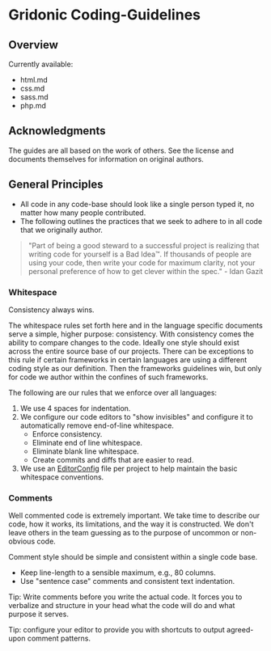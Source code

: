 Gridonic Coding-Guidelines
=================

## Overview

Currently available:

- html.md
- css.md
- sass.md
- php.md

## Acknowledgments

The guides are all based on the work of others. See the license and documents themselves for information on original authors.

## General Principles

- All code in any code-base should look like a single person typed it, no matter how many people contributed.
- The following outlines the practices that we seek to adhere to in all code that we originally author.

> "Part of being a good steward to a successful project is realizing that writing code for yourself is a Bad Idea™. If thousands of people are using your code, then write your code for maximum clarity, not your personal preference of how to get clever within the spec." - Idan Gazit

### Whitespace

Consistency always wins.

The whitespace rules set forth here and in the language specific documents serve a simple, higher purpose: consistency. With consistency comes the ability to compare changes to the code. Ideally one style should exist across the entire source base of our projects. There can be exceptions to this rule if certain frameworks in certain languages are using a different coding style as our definition. Then the frameworks guidelines win, but only for code we author within the confines of such frameworks.

The following are our rules that we enforce over all languages:

1. We use 4 spaces for indentation.
2. We configure our code editors to "show invisibles" and configure it to automatically remove end-of-line whitespace.
    - Enforce consistency.
	- Eliminate end of line whitespace.
	- Eliminate blank line whitespace.
	- Create commits and diffs that are easier to read.
3. We use an [EditorConfig](http://editorconfig.org/) file per project to help maintain the basic whitespace conventions.

### Comments

Well commented code is extremely important. We take time to describe our code, how it works, its limitations, and the way it is constructed. We don't leave others in the team guessing as to the purpose of uncommon or non-obvious code.

Comment style should be simple and consistent within a single code base.

- Keep line-length to a sensible maximum, e.g., 80 columns.
- Use "sentence case" comments and consistent text indentation. 

Tip: Write comments before you write the actual code. It forces you to verbalize and structure in your head what the code will do and what purpose it serves.

Tip: configure your editor to provide you with shortcuts to output agreed-upon comment patterns.